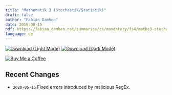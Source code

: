 ```yaml
---
title: "Mathematik 3 (Stochastik/Statistik)"
draft: false
author: "Fabian Damken"
date: 2019-08-15
pdf: https://fabian.damken.net/summaries/cs/mandatory/fs4/mathe3-stochastik/mathe3-stochastik-summary.pdf
language: de
---
```


[![Download (Light Mode)](/download.png)](mathe3-stochastik-summary.pdf)
[![Download (Dark Mode)](/download-dark.png)](mathe3-stochastik-summary-dark.pdf)

[![Buy Me a Coffee](/kofi.png)](https://ko-fi.com/fdamken)

## Recent Changes
- `2020-05-15` Fixed errors introduced by malicious RegEx.
